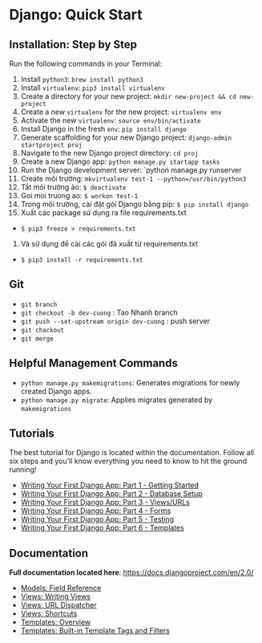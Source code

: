 <!-- TITLE:  Django: Quick Start -->
<!-- SUBTITLE: Step by step installation, commands, tutorials, and resources for new Django developers. -->

# Django: Quick Start

## Installation: Step by Step

Run the following commands in your Terminal:

1. Install `python3`: `brew install python3`
1. Install `virtualenv`: `pip3 install virtualenv`
1. Create a directory for your new project: `mkdir new-project && cd new-project`
1. Create a new `virtualenv` for the new project: `virtualenv env`
1. Activate the new `virtualenv`: `source env/bin/activate`
1. Install Django in the fresh `env`: `pip install django`
1. Generate scaffolding for your new Django project: `django-admin startproject proj`
1. Navigate to the new Django project directory: `cd proj`
1. Create a new Django app: `python manage.py startapp tasks`
1. Run the Django development server: `python manage.py runserver
1. Create môi trường: `mkvirtualenv test-1 --python=/usr/bin/python3`
1. Tắt môi trường ảo: `$ deactivate`
1. Goi moi truong ao: `$ workon test-1`
1. Trong môi trường, cài đặt gói Django bằng pip: `$ pip install django`
1. Xuất các package sử dụng ra file requirements.txt
  * `$ pip3 freeze > requirements.txt`
1. Và sử dụng để cài các gói đã xuất từ requirements.txt
  * `$ pip3 install -r requirements.txt`
## Git
* `git branch`
* `git checkout -b dev-cuong` : Tao Nhanh branch
* `git push --set-upstream origin dev-cuong` : push server
* `git chackout`
* `git merge`
## Helpful Management Commands

* `python manage.py makemigrations`: Generates migrations for newly created Django apps.
* `python manage.py migrate`: Applies migrates generated by `makemigrations`

## Tutorials
The best tutorial for Django is located within the documentation. Follow all six steps and you'll know everything you need to know to hit the ground running!

* [Writing Your First Django App: Part 1 - Getting Started](https://docs.djangoproject.com/en/2.0/intro/tutorial01/)
* [Writing Your First Django App: Part 2 - Database Setup](https://docs.djangoproject.com/en/2.0/intro/tutorial02/)
* [Writing Your First Django App: Part 3 - Views/URLs](https://docs.djangoproject.com/en/2.0/intro/tutorial03/)
* [Writing Your First Django App: Part 4 - Forms](https://docs.djangoproject.com/en/2.0/intro/tutorial04/)
* [Writing Your First Django App: Part 5 - Testing](https://docs.djangoproject.com/en/2.0/intro/tutorial05/)
* [Writing Your First Django App: Part 6 - Templates](https://docs.djangoproject.com/en/2.0/intro/tutorial06/)

## Documentation
**Full documentation located here**: https://docs.djangoproject.com/en/2.0/

* [Models: Field Reference](https://docs.djangoproject.com/en/2.0/ref/models/fields/)
* [Views: Writing Views](https://docs.djangoproject.com/en/2.0/topics/http/views/)
* [Views: URL Dispatcher](https://docs.djangoproject.com/en/2.0/topics/http/urls/)
* [Views: Shortcuts](https://docs.djangoproject.com/en/2.0/topics/http/shortcuts/)
* [Templates: Overview](https://docs.djangoproject.com/en/2.0/topics/templates/)
* [Templates: Built-in Template Tags and Filters](https://docs.djangoproject.com/en/2.0/ref/templates/builtins/)
